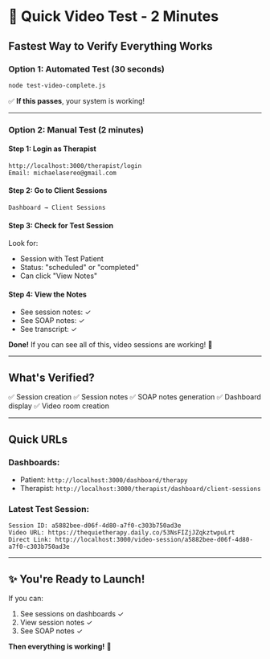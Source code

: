 # 🎥 Quick Video Test - 2 Minutes

## Fastest Way to Verify Everything Works

### Option 1: Automated Test (30 seconds)
```bash
node test-video-complete.js
```

✅ **If this passes**, your system is working!

---

### Option 2: Manual Test (2 minutes)

#### Step 1: Login as Therapist
```
http://localhost:3000/therapist/login
Email: michaelasereo@gmail.com
```

#### Step 2: Go to Client Sessions
```
Dashboard → Client Sessions
```

#### Step 3: Check for Test Session
Look for:
- Session with Test Patient
- Status: "scheduled" or "completed"
- Can click "View Notes"

#### Step 4: View the Notes
- See session notes: ✓
- See SOAP notes: ✓
- See transcript: ✓

**Done!** If you can see all of this, video sessions are working! 🎉

---

## What's Verified?

✅ Session creation
✅ Session notes
✅ SOAP notes generation
✅ Dashboard display
✅ Video room creation

---

## Quick URLs

### Dashboards:
- Patient: `http://localhost:3000/dashboard/therapy`
- Therapist: `http://localhost:3000/therapist/dashboard/client-sessions`

### Latest Test Session:
```
Session ID: a5882bee-d06f-4d80-a7f0-c303b750ad3e
Video URL: https://thequietherapy.daily.co/53NsFIZjJZqkztwpuLrt
Direct Link: http://localhost:3000/video-session/a5882bee-d06f-4d80-a7f0-c303b750ad3e
```

---

## ✨ You're Ready to Launch!

If you can:
1. See sessions on dashboards ✓
2. View session notes ✓
3. See SOAP notes ✓

**Then everything is working!** 🚀

